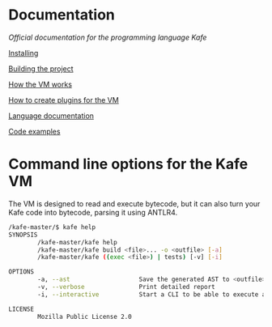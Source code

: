 # Documentation
*Official documentation for the programming language Kafe*

[Installing](installing.md)

[Building the project](building.md)

[How the VM works](vm.md)

[How to create plugins for the VM](plugins.md)

[Language documentation](lang/main.md)

[Code examples](examples.md)

# Command line options for the Kafe VM

The VM is designed to read and execute bytecode, but it can also turn your Kafe code into bytecode, parsing it using ANTLR4.

```bash
/kafe-master/$ kafe help
SYNOPSIS
        /kafe-master/kafe help
        /kafe-master/kafe build <file>... -o <outfile> [-a]
        /kafe-master/kafe ((exec <file>) | tests) [-v] [-i]

OPTIONS
        -a, --ast                   Save the generated AST to <outfile>.ast
        -v, --verbose               Print detailed report
        -i, --interactive           Start a CLI to be able to execute a file instruction per instruction

LICENSE
        Mozilla Public License 2.0
```
